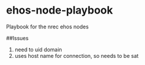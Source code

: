 # ehos-node-playbook
Playbook for the nrec ehos nodes


##Issues

1. need to uid domain
2. uses host name for connection, so needs to be sat